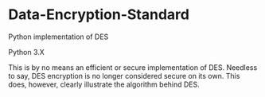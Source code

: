 # Data-Encryption-Standard
Python implementation of DES

Python 3.X

This is by no means an efficient or secure implementation of DES.  Needless to say, DES encryption is no longer considered secure on its own.  This does, however, clearly illustrate the algorithm behind DES.
